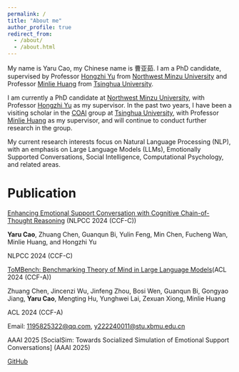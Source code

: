 ```yaml
---
permalink: /
title: "About me"
author_profile: true
redirect_from: 
  - /about/
  - /about.html
---
```

My name is Yaru Cao, my Chinese name is 曹亚茹. I am a PhD candidate, supervised by Professor [Hongzhi Yu](https://baike.baidu.com/item/%E4%BA%8E%E6%B4%AA%E5%BF%97/4596865) from [Northwest Minzu University](https://www.xbmu.edu.cn/) and Professor [Minlie Huang](https://coai.cs.tsinghua.edu.cn/hml) from [Tsinghua University](https://www.tsinghua.edu.cn/).

I am currently a PhD candidate at [Northwest Minzu University](https://www.xbmu.edu.cn/), with Professor [Hongzhi Yu](https://baike.baidu.com/item/%E4%BA%8E%E6%B4%AA%E5%BF%97/4596865) as my supervisor. In the past two years, I have been a visiting scholar in the [COAl](https://coai.cs.tsinghua.edu.cn/) group at [Tsinghua University](https://www.tsinghua.edu.cn/), with Professor [Minlie Huang](https://coai.cs.tsinghua.edu.cn/hml) as my supervisor, and will continue to conduct further research in the group.

My current research interests focus on Natural Language Processing (NLP), with an emphasis on Large Language Models (LLMs), Emotionally Supported Conversations, Social Intelligence, Computational Psychology, and related areas.

Publication
======
[Enhancing Emotional Support Conversation with Cognitive Chain-of-Thought Reasoning](https://github.com/YaruCao-AI/CogChain) (NLPCC 2024 (CCF-C))

**Yaru Cao**, Zhuang Chen, Guanqun Bi, Yulin Feng, Min Chen, Fucheng Wan, Minlie Huang, and Hongzhi Yu

NLPCC 2024 (CCF-C)

[ToMBench: Benchmarking Theory of Mind in Large Language Models](https://aclanthology.org/2024.acl-long.847.pdf)(ACL 2024 (CCF-A))

Zhuang Chen, Jincenzi Wu, Jinfeng Zhou, Bosi Wen, Guanqun Bi, Gongyao Jiang, **Yaru Cao**, Mengting Hu, Yunghwei Lai, Zexuan Xiong, Minlie Huang

ACL 2024 (CCF-A)

Email: [1195825322@qq.com](1195825322@qq.com), [y222240011@stu.xbmu.edu.cn](y22240011@stu.xbmu.edu.cn) 

AAAI 2025
[SocialSim: Towards Socialized Simulation of Emotional Support Conversations] (AAAI 2025)

[GitHub](https://github.com/YaruCao-AI)
